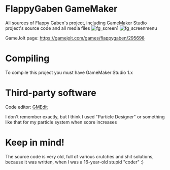 # FlappyGaben GameMaker
All sources of Flappy Gaben's project, including GameMaker Studio project's source code and all media files
![fg_screen1](https://i.imgur.com/ACLJeFv.jpg)
![fg_screenmenu](https://i.imgur.com/siBRnyR.jpg)

GameJolt page: https://gamejolt.com/games/flappygaben/295698
# Compiling
To compile this project you must have GameMaker Studio 1.x

# Third-party software
Code editor: [GMEdit](https://yellowafterlife.itch.io/gmedit)

I don't remember exactly, but I think I used "Particle Designer" or something like that for my particle system when score increases

# Keep in mind!
The source code is very old, full of various crutches and shit solutions, because it was written, when I was a 16-year-old stupid "coder" :)
